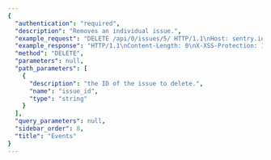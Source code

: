 ```yaml
---
{
  "authentication": "required", 
  "description": "Removes an individual issue.", 
  "example_request": "DELETE /api/0/issues/5/ HTTP/1.1\nHost: sentry.io\nAuthorization: Bearer {base64-encoded-key-here}", 
  "example_response": "HTTP/1.1\nContent-Length: 0\nX-XSS-Protection: 1; mode=block\nContent-Language: en\nX-Content-Type-Options: nosniff\nVary: Accept-Language, Cookie\nAllow: GET, PUT, DELETE, HEAD, OPTIONS\nX-Frame-Options: deny", 
  "method": "DELETE", 
  "parameters": null, 
  "path_parameters": [
    {
      "description": "the ID of the issue to delete.", 
      "name": "issue_id", 
      "type": "string"
    }
  ], 
  "query_parameters": null, 
  "sidebar_order": 8, 
  "title": "Events"
}
---
```

